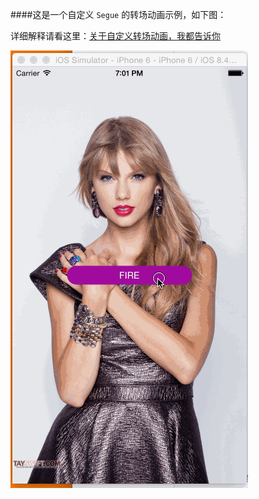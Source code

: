 ####这是一个自定义 `Segue` 的转场动画示例，如下图：

详细解释请看这里：[关于自定义转场动画，我都告诉你](http://www.jianshu.com/p/38cd35968864)

![](SegueTransion.gif)